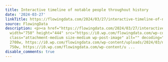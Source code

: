 ```yaml
---
title: Interactive timeline of notable people throughout history
date: '2024-03-27'
linkTitle: https://flowingdata.com/2024/03/27/interactive-timeline-of-notable-people-throughout-history/
source: FlowingData
description: <p><a href="https://flowingdata.com/2024/03/27/interactive-timeline-of-notable-people-throughout-history/"><img
  width="750" height="444" src="https://i0.wp.com/flowingdata.com/wp-content/uploads/2024/03/notable-timeline.png?fit=750%2C444&amp;ssl=1"
  class="attachment-medium size-medium wp-post-image" alt="" decoding="async" srcset="https://i0.wp.com/flowingdata.com/wp-content/uploads/2024/03/notable-timeline.png?w=2708&amp;ssl=1
  2708w, https://i0.wp.com/flowingdata.com/wp-content/uploads/2024/03/notable-timeline.png?resize=750%2C444&amp;ssl=1
  750w, https://i0.wp.com/flowingdata.com/wp-content/u ...
disable_comments: true
---
```

<p><a href="https://flowingdata.com/2024/03/27/interactive-timeline-of-notable-people-throughout-history/"><img width="750" height="444" src="https://i0.wp.com/flowingdata.com/wp-content/uploads/2024/03/notable-timeline.png?fit=750%2C444&amp;ssl=1" class="attachment-medium size-medium wp-post-image" alt="" decoding="async" srcset="https://i0.wp.com/flowingdata.com/wp-content/uploads/2024/03/notable-timeline.png?w=2708&amp;ssl=1 2708w, https://i0.wp.com/flowingdata.com/wp-content/uploads/2024/03/notable-timeline.png?resize=750%2C444&amp;ssl=1 750w, https://i0.wp.com/flowingdata.com/wp-content/u ...